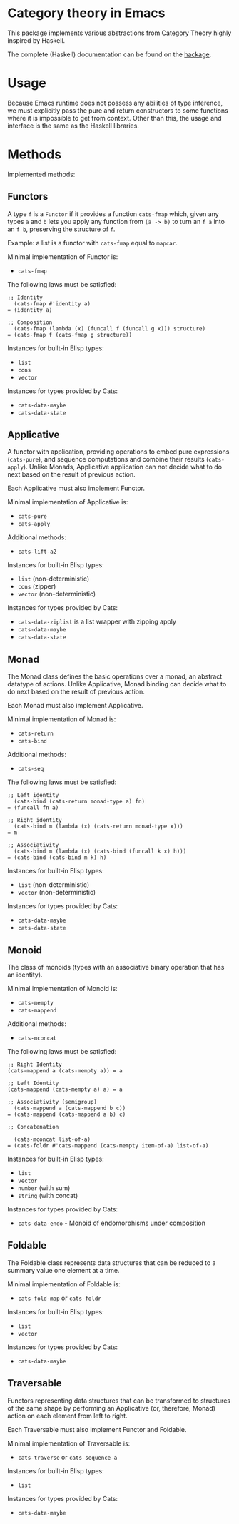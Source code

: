 # Category theory in Emacs

This package implements various abstractions from Category Theory
highly inspired by Haskell.

The complete (Haskell) documentation can be found on the
[hackage](https://hackage.haskell.org/package/base-4.18.0.0).

# Usage

Because Emacs runtime does not possess any abilities of type
inference, we must explicitly pass the pure and return constructors to
some functions where it is impossible to get from context.  Other than
this, the usage and interface is the same as the Haskell libraries.

# Methods

Implemented methods:

## Functors

A type `f` is a `Functor` if it provides a function `cats-fmap` which,
given any types `a` and `b` lets you apply any function from `(a ->
b)` to turn an `f a` into an `f b`, preserving the structure of
`f`.

Example: a list is a functor with `cats-fmap` equal to `mapcar`.

Minimal implementation of Functor is:

- `cats-fmap`

The following laws must be satisfied:

``` emacs-lisp
;; Identity
  (cats-fmap #'identity a)
= (identity a)

;; Composition
  (cats-fmap (lambda (x) (funcall f (funcall g x))) structure)
= (cats-fmap f (cats-fmap g structure))
```

Instances for built-in Elisp types:

- `list`
- `cons`
- `vector`

Instances for types provided by Cats:

- `cats-data-maybe`
- `cats-data-state`

## Applicative

A functor with application, providing operations to embed pure
expressions (`cats-pure`), and sequence computations and combine their
results (`cats-apply`).  Unlike Monads, Applicative application can
not decide what to do next based on the result of previous action.

Each Applicative must also implement Functor.

Minimal implementation of Applicative is:

- `cats-pure`
- `cats-apply`

Additional methods:

- `cats-lift-a2`

Instances for built-in Elisp types:

- `list` (non-deterministic)
- `cons` (zipper)
- `vector` (non-deterministic)

Instances for types provided by Cats:

- `cats-data-ziplist` is a list wrapper with zipping apply
- `cats-data-maybe`
- `cats-data-state`

## Monad

The Monad class defines the basic operations over a monad, an abstract
datatype of actions.  Unlike Applicative, Monad binding can decide
what to do next based on the result of previous action.

Each Monad must also implement Applicative.

Minimal implementation of Monad is:

- `cats-return`
- `cats-bind`

Additional methods:

- `cats-seq`

The following laws must be satisfied:

``` emacs-lisp
;; Left identity
  (cats-bind (cats-return monad-type a) fn)
= (funcall fn a)

;; Right identity
  (cats-bind m (lambda (x) (cats-return monad-type x)))
= m

;; Associativity
  (cats-bind m (lambda (x) (cats-bind (funcall k x) h)))
= (cats-bind (cats-bind m k) h)
```

Instances for built-in Elisp types:

- `list` (non-deterministic)
- `vector` (non-deterministic)

Instances for types provided by Cats:

- `cats-data-maybe`
- `cats-data-state`

## Monoid

The class of monoids (types with an associative binary operation that
has an identity).

Minimal implementation of Monoid is:

- `cats-mempty`
- `cats-mappend`

Additional methods:

- `cats-mconcat`

The following laws must be satisfied:

``` emacs-lisp
;; Right Identity
(cats-mappend a (cats-mempty a)) = a

;; Left Identity
(cats-mappend (cats-mempty a) a) = a

;; Associativity (semigroup)
  (cats-mappend a (cats-mappend b c))
= (cats-mappend (cats-mappend a b) c)

;; Concatenation

  (cats-mconcat list-of-a)
= (cats-foldr #'cats-mappend (cats-mempty item-of-a) list-of-a)
```

Instances for built-in Elisp types:

- `list`
- `vector`
- `number` (with sum)
- `string` (with concat)

Instances for types provided by Cats:

- `cats-data-endo` - Monoid of endomorphisms under composition

## Foldable

The Foldable class represents data structures that can be reduced to a
summary value one element at a time.

Minimal implementation of Foldable is:

- `cats-fold-map` or `cats-foldr`

Instances for built-in Elisp types:

- `list`
- `vector`

Instances for types provided by Cats:

- `cats-data-maybe`

## Traversable

Functors representing data structures that can be transformed to
structures of the same shape by performing an Applicative (or,
therefore, Monad) action on each element from left to right.

Each Traversable must also implement Functor and Foldable.

Minimal implementation of Traversable is:

- `cats-traverse` or `cats-sequence-a`

Instances for built-in Elisp types:

- `list`

Instances for types provided by Cats:

- `cats-data-maybe`
